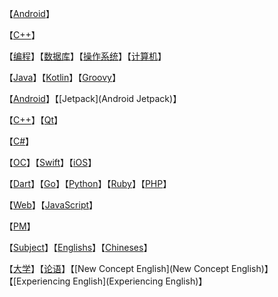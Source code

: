 【[Android](Android/index)】

【[C++](C++/index)】

【[编程](编程)】【[数据库](Database)】【[操作系统](OS)】【[计算机](计算机)】

【[Java](Java)】【[Kotlin](Kotlin)】【[Groovy](Groovy)】

【[Android](Android.md)】【[Jetpack](Android Jetpack)】

【[C++](C++)】【[Qt](Qt)】

【[C#](C#)】

【[OC](OC)】【[Swift](Swift)】【[iOS](iOS)】

【[Dart](Dart)】【[Go](Go)】【[Python](Python)】【[Ruby](Ruby)】【[PHP](PHP)】

【[Web](Web)】【[JavaScript](JavaScript)】

【[PM](PM)】

【[Subject](Subject)】【[Englishs](Englishs)】【[Chineses](Chineses)】

【[大学](大学)】【[论语](论语)】【[New Concept English](New Concept English)】【[Experiencing English](Experiencing English)】

